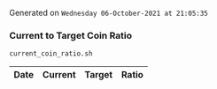 Generated on `Wednesday 06-October-2021 at 21:05:35`

### Current to Target Coin Ratio
`current_coin_ratio.sh`

Date|Current|Target|Ratio
---|---|---|---
